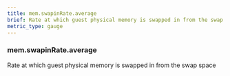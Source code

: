 ```yaml
---
title: mem.swapinRate.average
brief: Rate at which guest physical memory is swapped in from the swap space
metric_type: gauge
---
```

### mem.swapinRate.average

Rate at which guest physical memory is swapped in from the swap space